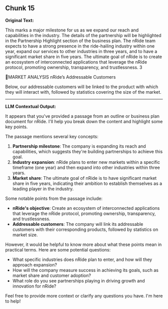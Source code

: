 ## Chunk 15

**Original Text:**

This marks a major milestone for us as we expand our reach and capabilities in the
industry. The details of the partnership will be highlighted in the Partnership Highlight section of the
business plan. The nRide team expects to have a strong presence in the ride-hailing industry within one year, expand
our services to other industries in three years, and to have a significant market share in five years. The
ultimate goal of nRide is to create an ecosystem of interconnected applications that leverage the nRide
protocol, promoting ownership, transparency, and trustlessness. 3

MARKET ANALYSIS
nRide’s Addressable Customers

Below, our addressable customers will be linked to the product with which they will interact with,
followed by statistics covering the size of the market.

---

**LLM Contextual Output:**

It appears that you've provided a passage from an outline or business plan document for nRide. I'll help you break down the content and highlight some key points.

The passage mentions several key concepts:

1. **Partnership milestone**: The company is expanding its reach and capabilities, which suggests they're building partnerships to achieve this goal.
2. **Industry expansion**: nRide plans to enter new markets within a specific timeframe (one year) and then expand into other industries within three years.
3. **Market share**: The ultimate goal of nRide is to have significant market share in five years, indicating their ambition to establish themselves as a leading player in the industry.

Some notable points from the passage include:

* **nRide's objective**: Create an ecosystem of interconnected applications that leverage the nRide protocol, promoting ownership, transparency, and trustlessness.
* **Addressable customers**: The company will link its addressable customers with their corresponding products, followed by statistics on market size.

However, it would be helpful to know more about what these points mean in practical terms. Here are some potential questions:

* What specific industries does nRide plan to enter, and how will they approach expansion?
* How will the company measure success in achieving its goals, such as market share and customer adoption?
* What role do you see partnerships playing in driving growth and innovation for nRide?

Feel free to provide more context or clarify any questions you have. I'm here to help!
